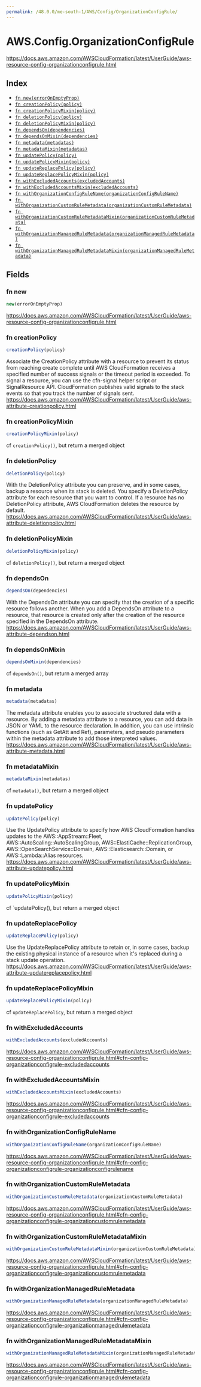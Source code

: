 ```yaml
---
permalink: /48.0.0/me-south-1/AWS/Config/OrganizationConfigRule/
---
```


# AWS.Config.OrganizationConfigRule

https://docs.aws.amazon.com/AWSCloudFormation/latest/UserGuide/aws-resource-config-organizationconfigrule.html

## Index

* [`fn new(errorOnEmptyProp)`](#fn-new)
* [`fn creationPolicy(policy)`](#fn-creationpolicy)
* [`fn creationPolicyMixin(policy)`](#fn-creationpolicymixin)
* [`fn deletionPolicy(policy)`](#fn-deletionpolicy)
* [`fn deletionPolicyMixin(policy)`](#fn-deletionpolicymixin)
* [`fn dependsOn(dependencies)`](#fn-dependson)
* [`fn dependsOnMixin(dependencies)`](#fn-dependsonmixin)
* [`fn metadata(metadatas)`](#fn-metadata)
* [`fn metadataMixin(metadatas)`](#fn-metadatamixin)
* [`fn updatePolicy(policy)`](#fn-updatepolicy)
* [`fn updatePolicyMixin(policy)`](#fn-updatepolicymixin)
* [`fn updateReplacePolicy(policy)`](#fn-updatereplacepolicy)
* [`fn updateReplacePolicyMixin(policy)`](#fn-updatereplacepolicymixin)
* [`fn withExcludedAccounts(excludedAccounts)`](#fn-withexcludedaccounts)
* [`fn withExcludedAccountsMixin(excludedAccounts)`](#fn-withexcludedaccountsmixin)
* [`fn withOrganizationConfigRuleName(organizationConfigRuleName)`](#fn-withorganizationconfigrulename)
* [`fn withOrganizationCustomRuleMetadata(organizationCustomRuleMetadata)`](#fn-withorganizationcustomrulemetadata)
* [`fn withOrganizationCustomRuleMetadataMixin(organizationCustomRuleMetadata)`](#fn-withorganizationcustomrulemetadatamixin)
* [`fn withOrganizationManagedRuleMetadata(organizationManagedRuleMetadata)`](#fn-withorganizationmanagedrulemetadata)
* [`fn withOrganizationManagedRuleMetadataMixin(organizationManagedRuleMetadata)`](#fn-withorganizationmanagedrulemetadatamixin)

## Fields

### fn new

```ts
new(errorOnEmptyProp)
```

https://docs.aws.amazon.com/AWSCloudFormation/latest/UserGuide/aws-resource-config-organizationconfigrule.html

### fn creationPolicy

```ts
creationPolicy(policy)
```

Associate the CreationPolicy attribute with a resource to prevent its status from reaching create complete until AWS CloudFormation receives a specified number of success signals or the timeout period is exceeded. To signal a resource, you can use the cfn-signal helper script or SignalResource API. CloudFormation publishes valid signals to the stack events so that you track the number of signals sent. 
https://docs.aws.amazon.com/AWSCloudFormation/latest/UserGuide/aws-attribute-creationpolicy.html

### fn creationPolicyMixin

```ts
creationPolicyMixin(policy)
```

cf `creationPolicy()`, but return a merged object

### fn deletionPolicy

```ts
deletionPolicy(policy)
```

With the DeletionPolicy attribute you can preserve, and in some cases, backup a resource when its stack is deleted. You specify a DeletionPolicy attribute for each resource that you want to control. If a resource has no DeletionPolicy attribute, AWS CloudFormation deletes the resource by default. 
https://docs.aws.amazon.com/AWSCloudFormation/latest/UserGuide/aws-attribute-deletionpolicy.html

### fn deletionPolicyMixin

```ts
deletionPolicyMixin(policy)
```

cf `deletionPolicy()`, but return a merged object

### fn dependsOn

```ts
dependsOn(dependencies)
```

With the DependsOn attribute you can specify that the creation of a specific resource follows another. When you add a DependsOn attribute to a resource, that resource is created only after the creation of the resource specified in the DependsOn attribute. 
https://docs.aws.amazon.com/AWSCloudFormation/latest/UserGuide/aws-attribute-dependson.html

### fn dependsOnMixin

```ts
dependsOnMixin(dependencies)
```

cf `dependsOn()`, but return a merged array

### fn metadata

```ts
metadata(metadatas)
```

The metadata attribute enables you to associate structured data with a resource. By adding a metadata attribute to a resource, you can add data in JSON or YAML to the resource declaration. In addition, you can use intrinsic functions (such as GetAtt and Ref), parameters, and pseudo parameters within the metadata attribute to add those interpreted values. 
https://docs.aws.amazon.com/AWSCloudFormation/latest/UserGuide/aws-attribute-metadata.html

### fn metadataMixin

```ts
metadataMixin(metadatas)
```

cf `metadata()`, but return a merged object

### fn updatePolicy

```ts
updatePolicy(policy)
```

Use the UpdatePolicy attribute to specify how AWS CloudFormation handles updates to the AWS::AppStream::Fleet, AWS::AutoScaling::AutoScalingGroup, AWS::ElastiCache::ReplicationGroup, AWS::OpenSearchService::Domain, AWS::Elasticsearch::Domain, or AWS::Lambda::Alias resources. 
https://docs.aws.amazon.com/AWSCloudFormation/latest/UserGuide/aws-attribute-updatepolicy.html

### fn updatePolicyMixin

```ts
updatePolicyMixin(policy)
```

cf `updatePolicy(), but return a merged object

### fn updateReplacePolicy

```ts
updateReplacePolicy(policy)
```

Use the UpdateReplacePolicy attribute to retain or, in some cases, backup the existing physical instance of a resource when it's replaced during a stack update operation. 
https://docs.aws.amazon.com/AWSCloudFormation/latest/UserGuide/aws-attribute-updatereplacepolicy.html

### fn updateReplacePolicyMixin

```ts
updateReplacePolicyMixin(policy)
```

cf `updateReplacePolicy`, but return a merged object

### fn withExcludedAccounts

```ts
withExcludedAccounts(excludedAccounts)
```

https://docs.aws.amazon.com/AWSCloudFormation/latest/UserGuide/aws-resource-config-organizationconfigrule.html#cfn-config-organizationconfigrule-excludedaccounts

### fn withExcludedAccountsMixin

```ts
withExcludedAccountsMixin(excludedAccounts)
```

https://docs.aws.amazon.com/AWSCloudFormation/latest/UserGuide/aws-resource-config-organizationconfigrule.html#cfn-config-organizationconfigrule-excludedaccounts

### fn withOrganizationConfigRuleName

```ts
withOrganizationConfigRuleName(organizationConfigRuleName)
```

https://docs.aws.amazon.com/AWSCloudFormation/latest/UserGuide/aws-resource-config-organizationconfigrule.html#cfn-config-organizationconfigrule-organizationconfigrulename

### fn withOrganizationCustomRuleMetadata

```ts
withOrganizationCustomRuleMetadata(organizationCustomRuleMetadata)
```

https://docs.aws.amazon.com/AWSCloudFormation/latest/UserGuide/aws-resource-config-organizationconfigrule.html#cfn-config-organizationconfigrule-organizationcustomrulemetadata

### fn withOrganizationCustomRuleMetadataMixin

```ts
withOrganizationCustomRuleMetadataMixin(organizationCustomRuleMetadata)
```

https://docs.aws.amazon.com/AWSCloudFormation/latest/UserGuide/aws-resource-config-organizationconfigrule.html#cfn-config-organizationconfigrule-organizationcustomrulemetadata

### fn withOrganizationManagedRuleMetadata

```ts
withOrganizationManagedRuleMetadata(organizationManagedRuleMetadata)
```

https://docs.aws.amazon.com/AWSCloudFormation/latest/UserGuide/aws-resource-config-organizationconfigrule.html#cfn-config-organizationconfigrule-organizationmanagedrulemetadata

### fn withOrganizationManagedRuleMetadataMixin

```ts
withOrganizationManagedRuleMetadataMixin(organizationManagedRuleMetadata)
```

https://docs.aws.amazon.com/AWSCloudFormation/latest/UserGuide/aws-resource-config-organizationconfigrule.html#cfn-config-organizationconfigrule-organizationmanagedrulemetadata